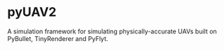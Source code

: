 # pyUAV2
A simulation framework for simulating physically-accurate UAVs built on PyBullet, TinyRenderer and PyFlyt.
